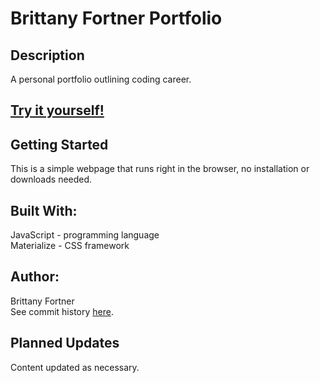 # Brittany Fortner Portfolio

## Description

A personal portfolio outlining coding career.

## [Try it yourself!](https://brittanyfortner.com/)

## Getting Started

This is a simple webpage that runs right in the browser, no installation or downloads needed.

## Built With:

JavaScript - programming language <br>
Materialize - CSS framework

## Author:

Brittany Fortner <br>
See commit history [here](https://github.com/bfeliz/personal-portfolio/graphs/contributors).

## Planned Updates

Content updated as necessary.
